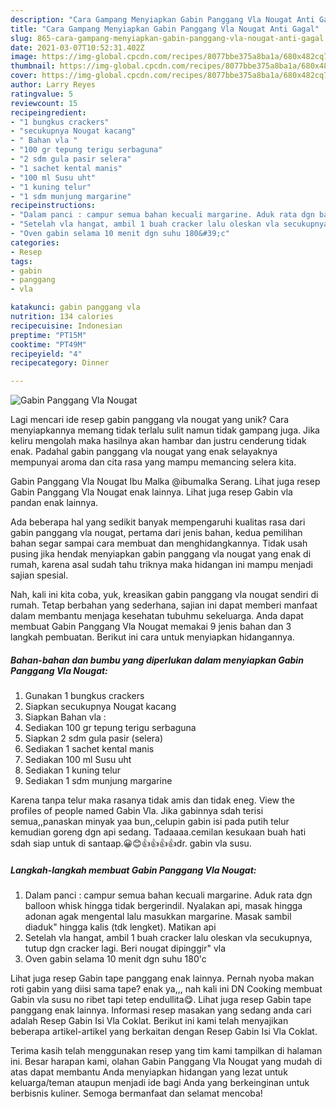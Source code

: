 ```yaml
---
description: "Cara Gampang Menyiapkan Gabin Panggang Vla Nougat Anti Gagal"
title: "Cara Gampang Menyiapkan Gabin Panggang Vla Nougat Anti Gagal"
slug: 865-cara-gampang-menyiapkan-gabin-panggang-vla-nougat-anti-gagal
date: 2021-03-07T10:52:31.402Z
image: https://img-global.cpcdn.com/recipes/8077bbe375a8ba1a/680x482cq70/gabin-panggang-vla-nougat-foto-resep-utama.jpg
thumbnail: https://img-global.cpcdn.com/recipes/8077bbe375a8ba1a/680x482cq70/gabin-panggang-vla-nougat-foto-resep-utama.jpg
cover: https://img-global.cpcdn.com/recipes/8077bbe375a8ba1a/680x482cq70/gabin-panggang-vla-nougat-foto-resep-utama.jpg
author: Larry Reyes
ratingvalue: 5
reviewcount: 15
recipeingredient:
- "1 bungkus crackers"
- "secukupnya Nougat kacang"
- " Bahan vla "
- "100 gr tepung terigu serbaguna"
- "2 sdm gula pasir selera"
- "1 sachet kental manis"
- "100 ml Susu uht"
- "1 kuning telur"
- "1 sdm munjung margarine"
recipeinstructions:
- "Dalam panci : campur semua bahan kecuali margarine. Aduk rata dgn balloon whisk hingga tidak bergerindil. Nyalakan api, masak hingga adonan agak mengental lalu masukkan margarine. Masak sambil diaduk&#34; hingga kalis (tdk lengket). Matikan api"
- "Setelah vla hangat, ambil 1 buah cracker lalu oleskan vla secukupnya, tutup dgn cracker lagi. Beri nougat dipinggir&#34; vla"
- "Oven gabin selama 10 menit dgn suhu 180&#39;c"
categories:
- Resep
tags:
- gabin
- panggang
- vla

katakunci: gabin panggang vla 
nutrition: 134 calories
recipecuisine: Indonesian
preptime: "PT15M"
cooktime: "PT49M"
recipeyield: "4"
recipecategory: Dinner

---
```



![Gabin Panggang Vla Nougat](https://img-global.cpcdn.com/recipes/8077bbe375a8ba1a/680x482cq70/gabin-panggang-vla-nougat-foto-resep-utama.jpg)

Lagi mencari ide resep gabin panggang vla nougat yang unik? Cara menyiapkannya memang tidak terlalu sulit namun tidak gampang juga. Jika keliru mengolah maka hasilnya akan hambar dan justru cenderung tidak enak. Padahal gabin panggang vla nougat yang enak selayaknya mempunyai aroma dan cita rasa yang mampu memancing selera kita.

Gabin Panggang Vla Nougat Ibu Malka @ibumalka Serang. Lihat juga resep Gabin Panggang Vla Nougat enak lainnya. Lihat juga resep Gabin vla pandan enak lainnya.

Ada beberapa hal yang sedikit banyak mempengaruhi kualitas rasa dari gabin panggang vla nougat, pertama dari jenis bahan, kedua pemilihan bahan segar sampai cara membuat dan menghidangkannya. Tidak usah pusing jika hendak menyiapkan gabin panggang vla nougat yang enak di rumah, karena asal sudah tahu triknya maka hidangan ini mampu menjadi sajian spesial.


Nah, kali ini kita coba, yuk, kreasikan gabin panggang vla nougat sendiri di rumah. Tetap berbahan yang sederhana, sajian ini dapat memberi manfaat dalam membantu menjaga kesehatan tubuhmu sekeluarga. Anda dapat membuat Gabin Panggang Vla Nougat memakai 9 jenis bahan dan 3 langkah pembuatan. Berikut ini cara untuk menyiapkan hidangannya.

<!--inarticleads1-->

##### Bahan-bahan dan bumbu yang diperlukan dalam menyiapkan Gabin Panggang Vla Nougat:

1. Gunakan 1 bungkus crackers
1. Siapkan secukupnya Nougat kacang
1. Siapkan  Bahan vla :
1. Sediakan 100 gr tepung terigu serbaguna
1. Siapkan 2 sdm gula pasir (selera)
1. Sediakan 1 sachet kental manis
1. Sediakan 100 ml Susu uht
1. Sediakan 1 kuning telur
1. Sediakan 1 sdm munjung margarine


Karena tanpa telur maka rasanya tidak amis dan tidak eneg. View the profiles of people named Gabin Vla. Jika gabinnya sdah terisi semua,,panaskan minyak yaa bun,,celupin gabin isi pada putih telur kemudian goreng dgn api sedang. Tadaaaa.cemilan kesukaan buah hati sdah siap untuk di santaap.😀😊👍👍👍👍dr. gabin vla susu. 

<!--inarticleads2-->

##### Langkah-langkah membuat Gabin Panggang Vla Nougat:

1. Dalam panci : campur semua bahan kecuali margarine. Aduk rata dgn balloon whisk hingga tidak bergerindil. Nyalakan api, masak hingga adonan agak mengental lalu masukkan margarine. Masak sambil diaduk&#34; hingga kalis (tdk lengket). Matikan api
1. Setelah vla hangat, ambil 1 buah cracker lalu oleskan vla secukupnya, tutup dgn cracker lagi. Beri nougat dipinggir&#34; vla
1. Oven gabin selama 10 menit dgn suhu 180&#39;c


Lihat juga resep Gabin tape panggang enak lainnya. Pernah nyoba makan roti gabin yang diisi sama tape? enak ya,,, nah kali ini DN Cooking membuat Gabin vla susu no ribet tapi tetep endullita😋. Lihat juga resep Gabin tape panggang enak lainnya. Informasi resep masakan yang sedang anda cari adalah Resep Gabin Isi Vla Coklat. Berikut ini kami telah menyajikan beberapa artikel-artikel yang berkaitan dengan Resep Gabin Isi Vla Coklat. 

Terima kasih telah menggunakan resep yang tim kami tampilkan di halaman ini. Besar harapan kami, olahan Gabin Panggang Vla Nougat yang mudah di atas dapat membantu Anda menyiapkan hidangan yang lezat untuk keluarga/teman ataupun menjadi ide bagi Anda yang berkeinginan untuk berbisnis kuliner. Semoga bermanfaat dan selamat mencoba!
